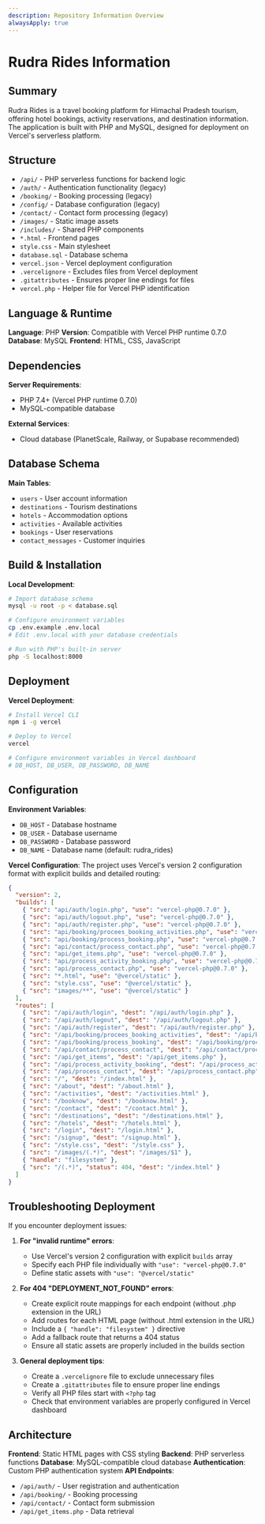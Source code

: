 ```yaml
---
description: Repository Information Overview
alwaysApply: true
---
```


# Rudra Rides Information

## Summary
Rudra Rides is a travel booking platform for Himachal Pradesh tourism, offering hotel bookings, activity reservations, and destination information. The application is built with PHP and MySQL, designed for deployment on Vercel's serverless platform.

## Structure
- `/api/` - PHP serverless functions for backend logic
- `/auth/` - Authentication functionality (legacy)
- `/booking/` - Booking processing (legacy)
- `/config/` - Database configuration (legacy)
- `/contact/` - Contact form processing (legacy)
- `/images/` - Static image assets
- `/includes/` - Shared PHP components
- `*.html` - Frontend pages
- `style.css` - Main stylesheet
- `database.sql` - Database schema
- `vercel.json` - Vercel deployment configuration
- `.vercelignore` - Excludes files from Vercel deployment
- `.gitattributes` - Ensures proper line endings for files
- `vercel.php` - Helper file for Vercel PHP identification

## Language & Runtime
**Language**: PHP
**Version**: Compatible with Vercel PHP runtime 0.7.0
**Database**: MySQL
**Frontend**: HTML, CSS, JavaScript

## Dependencies
**Server Requirements**:
- PHP 7.4+ (Vercel PHP runtime 0.7.0)
- MySQL-compatible database

**External Services**:
- Cloud database (PlanetScale, Railway, or Supabase recommended)

## Database Schema
**Main Tables**:
- `users` - User account information
- `destinations` - Tourism destinations
- `hotels` - Accommodation options
- `activities` - Available activities
- `bookings` - User reservations
- `contact_messages` - Customer inquiries

## Build & Installation
**Local Development**:
```bash
# Import database schema
mysql -u root -p < database.sql

# Configure environment variables
cp .env.example .env.local
# Edit .env.local with your database credentials

# Run with PHP's built-in server
php -S localhost:8000
```

## Deployment
**Vercel Deployment**:
```bash
# Install Vercel CLI
npm i -g vercel

# Deploy to Vercel
vercel

# Configure environment variables in Vercel dashboard
# DB_HOST, DB_USER, DB_PASSWORD, DB_NAME
```

## Configuration
**Environment Variables**:
- `DB_HOST` - Database hostname
- `DB_USER` - Database username
- `DB_PASSWORD` - Database password
- `DB_NAME` - Database name (default: rudra_rides)

**Vercel Configuration**:
The project uses Vercel's version 2 configuration format with explicit builds and detailed routing:

```json
{
  "version": 2,
  "builds": [
    { "src": "api/auth/login.php", "use": "vercel-php@0.7.0" },
    { "src": "api/auth/logout.php", "use": "vercel-php@0.7.0" },
    { "src": "api/auth/register.php", "use": "vercel-php@0.7.0" },
    { "src": "api/booking/procees_booking_activities.php", "use": "vercel-php@0.7.0" },
    { "src": "api/booking/process_booking.php", "use": "vercel-php@0.7.0" },
    { "src": "api/contact/process_contact.php", "use": "vercel-php@0.7.0" },
    { "src": "api/get_items.php", "use": "vercel-php@0.7.0" },
    { "src": "api/process_activity_booking.php", "use": "vercel-php@0.7.0" },
    { "src": "api/process_contact.php", "use": "vercel-php@0.7.0" },
    { "src": "*.html", "use": "@vercel/static" },
    { "src": "style.css", "use": "@vercel/static" },
    { "src": "images/**", "use": "@vercel/static" }
  ],
  "routes": [
    { "src": "/api/auth/login", "dest": "/api/auth/login.php" },
    { "src": "/api/auth/logout", "dest": "/api/auth/logout.php" },
    { "src": "/api/auth/register", "dest": "/api/auth/register.php" },
    { "src": "/api/booking/procees_booking_activities", "dest": "/api/booking/procees_booking_activities.php" },
    { "src": "/api/booking/process_booking", "dest": "/api/booking/process_booking.php" },
    { "src": "/api/contact/process_contact", "dest": "/api/contact/process_contact.php" },
    { "src": "/api/get_items", "dest": "/api/get_items.php" },
    { "src": "/api/process_activity_booking", "dest": "/api/process_activity_booking.php" },
    { "src": "/api/process_contact", "dest": "/api/process_contact.php" },
    { "src": "/", "dest": "/index.html" },
    { "src": "/about", "dest": "/about.html" },
    { "src": "/activities", "dest": "/activities.html" },
    { "src": "/booknow", "dest": "/booknow.html" },
    { "src": "/contact", "dest": "/contact.html" },
    { "src": "/destinations", "dest": "/destinations.html" },
    { "src": "/hotels", "dest": "/hotels.html" },
    { "src": "/login", "dest": "/login.html" },
    { "src": "/signup", "dest": "/signup.html" },
    { "src": "/style.css", "dest": "/style.css" },
    { "src": "/images/(.*)", "dest": "/images/$1" },
    { "handle": "filesystem" },
    { "src": "/(.*)", "status": 404, "dest": "/index.html" }
  ]
}
```

## Troubleshooting Deployment
If you encounter deployment issues:

1. **For "invalid runtime" errors**:
   - Use Vercel's version 2 configuration with explicit `builds` array
   - Specify each PHP file individually with `"use": "vercel-php@0.7.0"`
   - Define static assets with `"use": "@vercel/static"`

2. **For 404 "DEPLOYMENT_NOT_FOUND" errors**:
   - Create explicit route mappings for each endpoint (without .php extension in the URL)
   - Add routes for each HTML page (without .html extension in the URL)
   - Include a `{ "handle": "filesystem" }` directive
   - Add a fallback route that returns a 404 status
   - Ensure all static assets are properly included in the builds section

3. **General deployment tips**:
   - Create a `.vercelignore` file to exclude unnecessary files
   - Create a `.gitattributes` file to ensure proper line endings
   - Verify all PHP files start with `<?php` tag
   - Check that environment variables are properly configured in Vercel dashboard

## Architecture
**Frontend**: Static HTML pages with CSS styling
**Backend**: PHP serverless functions
**Database**: MySQL-compatible cloud database
**Authentication**: Custom PHP authentication system
**API Endpoints**:
- `/api/auth/` - User registration and authentication
- `/api/booking/` - Booking processing
- `/api/contact/` - Contact form submission
- `/api/get_items.php` - Data retrieval